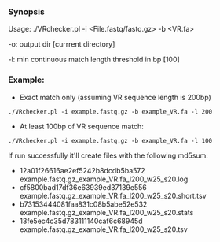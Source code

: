 ### Synopsis

Usage: ./VRchecker.pl -i <File.fastq/fastq.gz> -b <VR.fa>

-o: output dir [currrent directory]

-l: min continuous match length threshold in bp [100]


### Example:

- Exact match only (assuming VR sequence length is 200bp)

`./VRchecker.pl -i example.fastq.gz -b example_VR.fa -l 200`

- At least 100bp of VR sequence match:
  
`./VRchecker.pl -i example.fastq.gz -b example_VR.fa -l 100`

If run successfully it'll create files with the following md5sum:

- 12a01f26616ae2ef5242b8dcdb5ba572  example.fastq.gz_example_VR.fa_l200_w25_s20.log
- cf5800bad17df36e63939ed37139e556  example.fastq.gz_example_VR.fa_l200_w25_s20.short.tsv
- b73153444081faa831c08b5abe52e532  example.fastq.gz_example_VR.fa_l200_w25_s20.stats
- 13fe5ec4c35d783111140caf6c68945d  example.fastq.gz_example_VR.fa_l200_w25_s20.tsv
